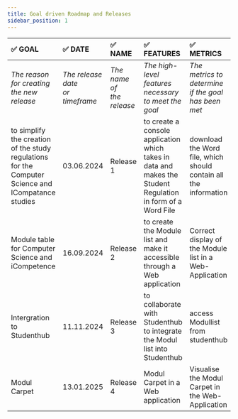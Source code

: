 ```yaml
---
title: Goal driven Roadmap and Releases
sidebar_position: 1
---
```


| :white_check_mark: GOAL                                                                            | :white_check_mark: DATE             | :white_check_mark: NAME       | :white_check_mark: FEATURES                              | :white_check_mark: METRICS                                       |
|:---------------------------------------------------------------------------------------------------|:------------------------------------|:------------------------------|:---------------------------------------------------------|:-----------------------------------------------------------------|
| _The reason for creating<br/>the new release_                                                      | _The release date<br/>or timeframe_ | _The name of<br/>the release_ | _The high-level features<br/>necessary to meet the goal_ | _The metrics to determine<br/>if the goal has been met_          |
| to simplify the creation of the study regulations for the Computer Science and ICompatance studies | 03.06.2024                          | Release 1                     | to create a console application which takes in data and makes the Student Regulation in form of a Word File          | download the Word file, which should contain all the information |
| Module table for Computer Science and iCompetence | 16.09.2024 | Release 2                     | to create the Module list and make it accessible through a Web application | Correct display of the Module list in a Web-Application |
| Intergration to Studenthub                                                                         | 11.11.2024                          | Release 3                     | to collaborate with Studenthub to integrate the Modul list into Studenthub                 | access Modullist from studenthub                                 |
| Modul Carpet  | 13.01.2025 | Release 4                     |  Modul Carpet in a Web application  | Visualise the Modul Carpet in the Web-Application |